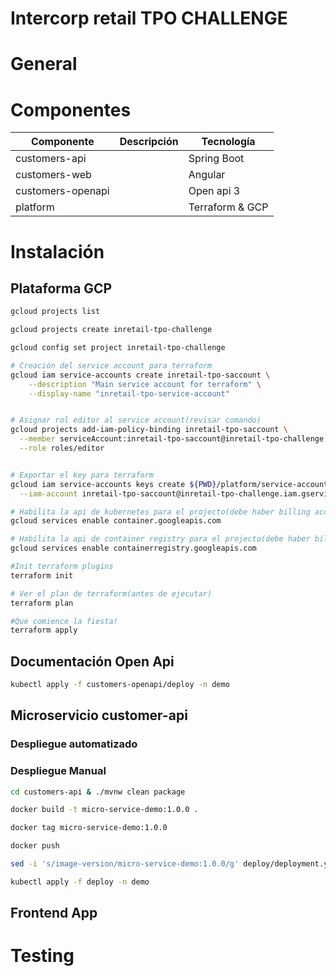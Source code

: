 # Intercorp retail TPO CHALLENGE

# General

# Componentes

Componente| Descripción|Tecnología
---|---|---
customers-api| |Spring Boot
customers-web| |Angular
customers-openapi| |Open api 3
platform| |Terraform & GCP

# Instalación

## Plataforma GCP

```sh
gcloud projects list

gcloud projects create inretail-tpo-challenge

gcloud config set project inretail-tpo-challenge

# Creación del service account para terraform
gcloud iam service-accounts create inretail-tpo-saccount \
    --description "Main service account for terraform" \
    --display-name "inretail-tpo-service-account"


# Asignar rol editor al service account(revisar comando)
gcloud projects add-iam-policy-binding inretail-tpo-saccount \
  --member serviceAccount:inretail-tpo-saccount@inretail-tpo-challenge.iam.gserviceaccount.com \
  --role roles/editor


# Exportar el key para terraform
gcloud iam service-accounts keys create ${PWD}/platform/service-account-key.json \
  --iam-account inretail-tpo-saccount@inretail-tpo-challenge.iam.gserviceaccount.com

# Habilita la api de kubernetes para el projecto(debe haber billing account asociada)
gcloud services enable container.googleapis.com

# Habilita la api de container registry para el projecto(debe haber billing account asociada)
gcloud services enable containerregistry.googleapis.com

#Init terraform plugins
terraform init

# Ver el plan de terraform(antes de ejecutar)
terraform plan

#Que comience la fiesta!
terraform apply
```
## Documentación Open Api

```sh
kubectl apply -f customers-openapi/deploy -n demo
```
## Microservicio customer-api

### Despliegue automatizado
### Despliegue Manual
```sh
cd customers-api & ./mvnw clean package

docker build -t micro-service-demo:1.0.0 .

docker tag micro-service-demo:1.0.0

docker push

sed -i 's/image-version/micro-service-demo:1.0.0/g' deploy/deployment.yml

kubectl apply -f deploy -n demo
```

## Frontend App

# Testing